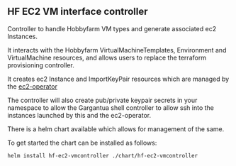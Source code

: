 ## HF EC2 VM interface controller

Controller to handle Hobbyfarm VM types and generate associated ec2 Instances.

It interacts with the Hobbyfarm VirtualMachineTemplates, Environment and VirtualMachine resources, and allows users 
to replace the terraform provisioning controller.

It creates ec2 Instance and ImportKeyPair resources which are managed by the [ec2-operator](https://github.com/ibrokethecloud/ec2-operator)

The controller will also create pub/private keypair secrets in your namespace to allow the Gargantua shell controller
to allow ssh into the instances launched by this and the ec2-operator.

There is a helm chart available which allows for management of the same.

To get started the chart can be installed as follows:

```
helm install hf-ec2-vmcontroller ./chart/hf-ec2-vmcontroller
```